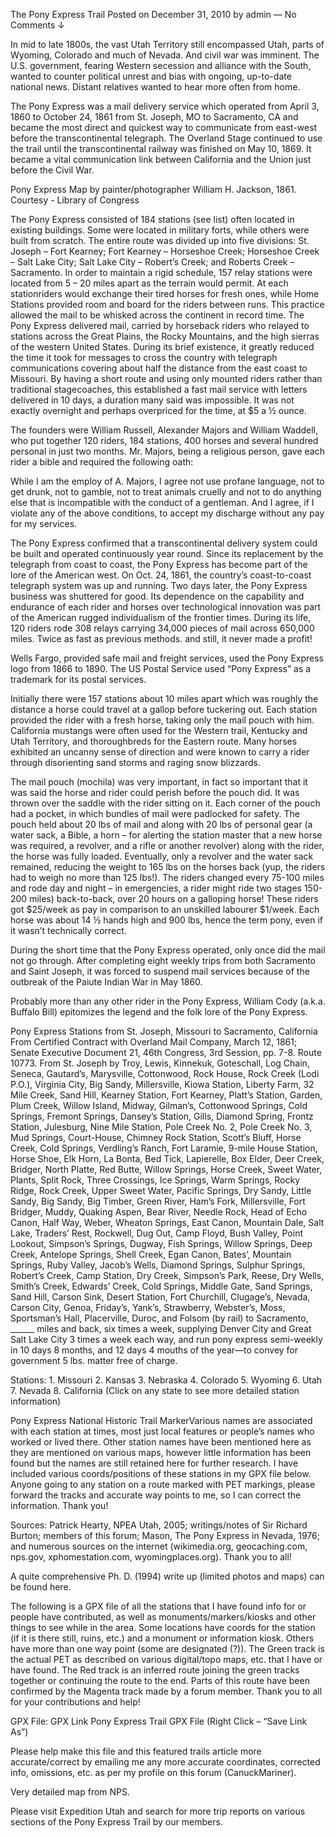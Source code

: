 The Pony Express Trail
Posted on December 31, 2010 by admin — No Comments ↓


In mid to late 1800s, the vast Utah Territory still encompassed Utah, parts of Wyoming, Colorado and much of Nevada. And civil war was imminent. The U.S. government, fearing Western secession and alliance with the South, wanted to counter political unrest and bias with ongoing, up-to-date national news. Distant relatives wanted to hear more often from home.

The Pony Express was a mail delivery service which operated from April 3, 1860 to October 24, 1861 from St. Joseph, MO to Sacramento, CA and became the most direct and quickest way to communicate from east-west before the transcontinental telegraph. The Overland Stage continued to use the trail until the transcontinental railway was finished on May 10, 1869. It became a vital communication link between California and the Union just before the Civil War.


Pony Express Map by painter/photographer William H. Jackson, 1861. Courtesy - Library of Congress

The Pony Express consisted of 184 stations (see list) often located in existing buildings. Some were located in military forts, while others were built from scratch. The entire route was divided up into five divisions: St. Joseph – Fort Kearney; Fort Kearney – Horseshoe Creek; Horseshoe Creek – Salt Lake City; Salt Lake City – Robert’s Creek; and Roberts Creek – Sacramento. In order to maintain a rigid schedule, 157 relay stations were located from 5 – 20 miles apart as the terrain would permit. At each stationriders would exchange their tired horses for fresh ones, while Home Stations provided room and board for the riders between runs. This practice allowed the mail to be whisked across the continent in record time. The Pony Express delivered mail, carried by horseback riders who relayed to stations across the Great Plains, the Rocky Mountains, and the high sierras of the western United States. During its brief existence, it greatly reduced the time it took for messages to cross the country with telegraph communications covering about half the distance from the east coast to Missouri. By having a short route and using only mounted riders rather than traditional stagecoaches, this established a fast mail service with letters delivered in 10 days, a duration many said was impossible. It was not exactly overnight and perhaps overpriced for the time, at $5 a  ½ ounce.



The founders were William Russell, Alexander Majors and William Waddell, who put together 120 riders, 184 stations, 400 horses and several hundred personal in just two months. Mr. Majors, being a religious person, gave each rider a bible and required the following oath:

While I am the employ of A. Majors, I agree not use profane language, not to get drunk, not to gamble, not to treat animals cruelly and not to do anything else that is incompatible with the conduct of a gentleman. And I agree, if I violate any of the above conditions, to accept my discharge without any pay for my services.

The Pony Express confirmed that a transcontinental delivery system could be built and operated continuously year round. Since its replacement by the telegraph from coast to coast, the Pony Express has become part of the lore of the American west. On Oct. 24, 1861, the country’s coast-to-coast telegraph system was up and running. Two days later, the Pony Express business was shuttered for good. Its dependence on the capability and endurance of each rider and horses over technological innovation was part of the American rugged individualism of the frontier times. During its life, 120 riders rode 308 relays carrying 34,000 pieces of mail across 650,000 miles. Twice as fast as previous methods. and still,  it never made a profit!



Wells Fargo, provided safe mail and freight services, used the Pony Express logo from 1866 to 1890. The US Postal Service used “Pony Express” as a trademark for its postal services.

Initially there were 157 stations about 10 miles apart which was roughly the distance a horse could travel at a gallop before tuckering out. Each station provided the rider with a fresh horse, taking only the mail pouch with him. California mustangs were often used for the Western trail, Kentucky and Utah Territory, and thoroughbreds for the Eastern route. Many horses exhibited an uncanny sense of direction and were known to carry a rider through disorienting sand storms and raging snow blizzards.



The mail pouch (mochila) was very important, in fact so important that it was said the horse and rider could perish before the pouch did. It was thrown over the saddle with the rider sitting on it. Each corner of the pouch had a pocket, in which bundles of mail were padlocked for safety. The pouch held about 20 lbs of mail and along with 20 lbs of personal gear (a water sack, a Bible, a horn – for alerting the station master that a new horse was required, a revolver, and a rifle or another revolver) along with the rider, the horse was fully loaded. Eventually, only a revolver and the water sack remained, reducing the weight to 165 lbs on the horses back (yup, the riders had to weigh no more than 125 lbs!). The riders changed every 75-100 miles and rode day and night – in emergencies, a rider might ride two stages 150-200 miles) back-to-back, over 20 hours on a galloping horse! These riders got $25/week as pay in comparison to an unskilled labourer $1/week. Each horse was about 14 ½ hands high and 900 lbs, hence the term pony, even if it wasn’t technically correct.

During the short time that the Pony Express operated, only once did the mail not go through. After completing eight weekly trips from both Sacramento and Saint Joseph, it was forced to suspend mail services because of the outbreak of the Paiute Indian War in May 1860.



Probably more than any other rider in the Pony Express, William Cody (a.k.a. Buffalo Bill) epitomizes the legend and the folk lore of the Pony Express.

Pony Express Stations from St. Joseph, Missouri to Sacramento, California
From Certified Contract with Overland Mail Company, March 12, 1861; Senate Executive Document 21, 46th Congress, 3rd Session, pp. 7-8. Route 10773. From St. Joseph by Troy, Lewis, Kinnekuk, Goteschall, Log Chain, Seneca, Gautard’s, Marysville, Cottonwood, Rock House, Rock Creek (Lodi P.O.), Virginia City, Big Sandy, Millersville, Kiowa Station, Liberty Farm, 32 Mile Creek, Sand Hill, Kearney Station, Fort Kearney, Platt’s Station, Garden, Plum Creek, Willow Island, Midway, Gilman’s, Cottonwood Springs, Cold Springs, Fremont Springs, Dansey’s Station, Gills, Diamond Spring, Frontz Station, Julesburg, Nine Mile Station, Pole Creek No. 2, Pole Creek No. 3, Mud Springs, Court-House, Chimney Rock Station, Scott’s Bluff, Horse Creek, Cold Springs, Verdling’s Ranch, Fort Laramie, 9-mile House Station, Horse Shoe, Elk Horn, La Bonta, Bed Tick, Lapierelle, Box Elder, Deer Creek, Bridger, North Platte, Red Butte, Willow Springs, Horse Creek, Sweet Water, Plants, Split Rock, Three Crossings, Ice Springs, Warm Springs, Rocky Ridge, Rock Creek, Upper Sweet Water, Pacific Springs, Dry Sandy, Little Sandy, Big Sandy, Big Timber, Green River, Ham’s Fork, Millersville, Fort Bridger, Muddy, Quaking Aspen, Bear River, Needle Rock, Head of Echo Canon, Half Way, Weber, Wheaton Springs, East Canon, Mountain Dale, Salt Lake, Traders’ Rest, Rockwell, Dug Out, Camp Floyd, Bush Valley, Point Lookout, Simpson’s Springs, Dugway, Fish Springs, Willow Springs, Deep Creek, Antelope Springs, Shell Creek, Egan Canon, Bates’, Mountain Springs, Ruby Valley, Jacob’s Wells, Diamond Springs, Sulphur Springs, Robert’s Creek, Camp Station, Dry Creek, Simpson’s Park, Reese, Dry Wells, Smith’s Creek, Edwards’ Creek, Cold Springs, Middle Gate, Sand Springs, Sand Hill, Carson Sink, Desert Station, Fort Churchill, Clugage’s, Nevada, Carson City, Genoa, Friday’s, Yank’s, Strawberry, Webster’s, Moss, Sportsman’s Hall, Placerville, Duroc, and Folsom (by rail) to Sacramento, ______ miles and back, six times a week, supplying Denver City and Great Salt Lake City 3 times a week each way, and run pony express semi-weekly in 10 days 8 months, and 12 days 4 mouths of the year—to convey for government 5 lbs. matter free of charge.

Stations: 1. Missouri 2. Kansas 3. Nebraska 4. Colorado 5. Wyoming 6. Utah 7. Nevada 8. California
(Click on any state to see more detailed station information)

Pony Express National Historic Trail MarkerVarious names are associated with each station at times, most just local features or people’s names who worked or lived there. Other station names have been mentioned here as they are mentioned on various maps, however little information has been found but the names are still retained here for further research. I have included various coords/positions of these stations in my GPX file below. Anyone going to any station on a route marked with PET markings, please forward the tracks and accurate way points to me, so I can correct the information. Thank you!

Sources: Patrick Hearty, NPEA Utah, 2005; writings/notes of Sir Richard Burton; members of this forum; Mason, The Pony Express in Nevada, 1976; and numerous sources on the internet (wikimedia.org, geocaching.com, nps.gov, xphomestation.com, wyomingplaces.org). Thank you to all!

A quite comprehensive Ph. D. (1994) write up (limited photos and maps) can be found here.

The following is a GPX file of  all the stations that I have found info for or people have contributed, as well as monuments/markers/kiosks and other things to see while in the area. Some locations have coords for the station (if it is there still, ruins, etc.) and a monument or information kiosk. Others have more than one way point (some are designated (?)). The Green track is the actual PET as described on various digital/topo maps, etc. that I have or have found. The Red track is an inferred route joining the green tracks together or continuing the route to the end. Parts of this route have been confirmed by the Magenta track made by a forum member. Thank you to all for your contributions and help!

GPX File: GPX Link Pony Express Trail GPX File (Right Click – “Save Link As”)

Please help make this file and this featured trails article more accurate/correct by emailing me any more accurate coordinates, corrected info, omissions, etc.  as per my profile on this forum (CanuckMariner).

Very detailed map from NPS.

Please visit Expedition Utah and search for more trip reports on various sections of the Pony Express Trail by our members.